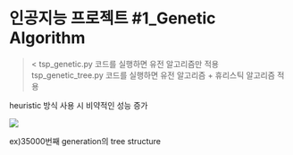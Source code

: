 # 인공지능 프로젝트 #1_Genetic Algorithm
>&lt;
tsp_genetic.py 코드를 실행하면 유전 알고리즘만 적용
tsp_genetic_tree.py 코드를 실행하면 유전 알고리즘 + 휴리스틱 알고리즘 적용

heuristic 방식 사용 시 비약적인 성능 증가

![](https://velog.velcdn.com/images/dodo4723/post/2436ec0a-7491-45b3-8db1-4fed8f38e395/image.png)

ex)35000번째 generation의 tree structure
